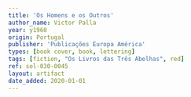 ```yaml
---
title: 'Os Homens e os Outros'
author_name: Victor Palla
year: y1960
origin: Portugal
publisher: 'Publicações Europa América'
types: [book cover, book, lettering]
tags: [fiction, "Os Livros das Três Abelhas", red]
ref: sol-030-0045
layout: artifact
date_added: 2020-01-01
---
```

